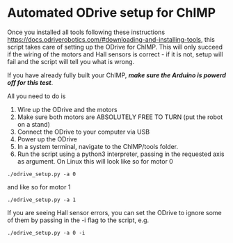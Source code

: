# Automated ODrive setup for ChIMP
Once you installed all tools following these instructions https://docs.odriverobotics.com/#downloading-and-installing-tools, this script takes care of setting up the ODrive for ChIMP. This will only succeed if the wiring of the motors and Hall sensors is correct - if it is not, setup will fail and the script will tell you what is wrong.

If you have already fully built your ChIMP, ***make sure the Arduino is powerd off for this test***.

All you need to do is 
1. Wire up the ODrive and the motors
2. Make sure both motors are ABSOLUTELY FREE TO TURN (put the robot on a stand)
3. Connect the ODrive to your computer via USB
4. Power up the ODrive
5. In a system terminal, navigate to the ChIMP/tools folder.
6. Run the script using a python3 interpreter, passing in the requested axis as argument. On Linux this will look like so for motor 0
```console
./odrive_setup.py -a 0
```
and like so for motor 1
```console
./odrive_setup.py -a 1
``` 

If you are seeing Hall sensor errors, you can set the ODrive to ignore some of them by passing in the -i flag to the script, e.g.
```console
./odrive_setup.py -a 0 -i
```


